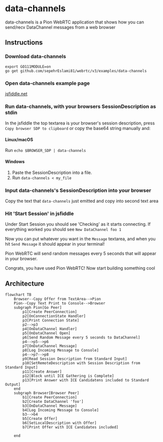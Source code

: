 # data-channels
data-channels is a Pion WebRTC application that shows how you can send/recv DataChannel messages from a web browser

## Instructions
### Download data-channels
```
export GO111MODULE=on
go get github.com/sepehrEslami81/webrtc/v3/examples/data-channels
```

### Open data-channels example page
[jsfiddle.net](https://jsfiddle.net/e41tgovp/)

### Run data-channels, with your browsers SessionDescription as stdin
In the jsfiddle the top textarea is your browser's session description, press `Copy browser SDP to clipboard` or copy the base64 string manually and:
#### Linux/macOS
Run `echo $BROWSER_SDP | data-channels`
#### Windows
1. Paste the SessionDescription into a file.
1. Run `data-channels < my_file`

### Input data-channels's SessionDescription into your browser
Copy the text that `data-channels` just emitted and copy into second text area

### Hit 'Start Session' in jsfiddle
Under Start Session you should see 'Checking' as it starts connecting. If everything worked you should see `New DataChannel foo 1`

Now you can put whatever you want in the `Message` textarea, and when you hit `Send Message` it should appear in your terminal!

Pion WebRTC will send random messages every 5 seconds that will appear in your browser.

Congrats, you have used Pion WebRTC! Now start building something cool

## Architecture

```mermaid
flowchart TB
    Browser--Copy Offer from TextArea-->Pion
    Pion--Copy Text Print to Console-->Browser
    subgraph Pion[Go Peer]
        p1[Create PeerConnection]
        p2[OnConnectionState Handler]
        p3[Print Connection State]
        p2-->p3
        p4[OnDataChannel Handler]
        p5[OnDataChannel Open]
        p6[Send Random Message every 5 seconds to DataChannel]
        p4-->p5-->p6
        p7[OnDataChannel Message]
        p8[Log Incoming Message to Console]
        p4-->p7-->p8
        p9[Read Session Description from Standard Input]
        p10[SetRemoteDescription with Session Description from Standard Input]
        p11[Create Answer]
        p12[Block until ICE Gathering is Complete]
        p13[Print Answer with ICE Candidatens included to Standard Output]
    end
    subgraph Browser[Browser Peer]
        b1[Create PeerConnection]
        b2[Create DataChannel 'foo']
        b3[OnDataChannel Message]
        b4[Log Incoming Message to Console]
        b3-->b4
        b5[Create Offer]
        b6[SetLocalDescription with Offer]
        b7[Print Offer with ICE Candidates included]

    end
```
